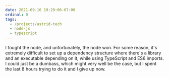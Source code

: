 ```yaml
---
date: 2021-09-16 19:29:06-07:00
ordinal: 0
tags:
  - /projects/astrid-tech
  - node-js
  - typescript
---
```


I fought the node, and unfortunately, the node won. For some reason, it's extremely difficult to set up a dependency structure where there's a library and an executable depending on it, while using TypeScript and ES6 imports. I could just be a dumbass, which might very well be the case, but I spent the last 8 hours trying to do it and I give up now.

